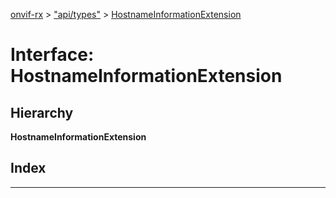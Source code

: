 [onvif-rx](../README.md) > ["api/types"](../modules/_api_types_.md) > [HostnameInformationExtension](../interfaces/_api_types_.hostnameinformationextension.md)

# Interface: HostnameInformationExtension

## Hierarchy

**HostnameInformationExtension**

## Index

---

